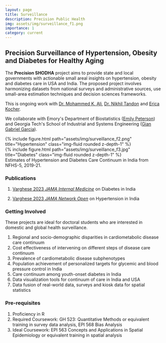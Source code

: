 ```yaml
---
layout: page
title: Surveillance
description: Precision Public Health
img: assets/img/surveillance_f1.png
importance: 1
category: current
---
```


## Precision Surveillance of Hypertension, Obesity and Diabetes for Healthy Aging

The **Precision SHODHA** project aims to provide state and local governments with actionable small areal insights on hypertension, obesity and diabetes care in USA and India. The proposed project involves harmonizing datasets from national surveys and administrative sources, use small-area estimation techniques and decision sciences frameworks.

This is ongoing work with [Dr. Mohammed K. Ali](https://sph.emory.edu/faculty/profile/index.php?FID=mohammed-ali-372), [Dr. Nikhil Tandon](https://www.aiims.edu/index.php?option=com_content&view=article&id=14186&catid=92&lang=en) and [Erica Kocher](https://sph.emory.edu/phd-students/profile/index.php?FID=erica-kocher-13051).

We collaborate with Emory's Department of Biostatistics ([Emily Peterson](https://sph.emory.edu/faculty/profile/index.php?FID=emily-peterson-12642)) and Georgia Tech's School of Industrial and Systems Engineering ([Gian Gabriel Garcia](https://giangabrielgarcia.com/)).


<div class="row justify-content-sm-center">
    <div class="row justify-content-sm-center">
        {% include figure.html path="assets/img/surveillance_f2.png" title="Hypertension" class="img-fluid rounded z-depth-1" %}
    </div>
    <div class="row justify-content-sm-center">
        {% include figure.html path="assets/img/surveillance_f3.jpg" title="Diabetes" class="img-fluid rounded z-depth-1" %}
    </div>
</div>
<div class="caption">
    Estimates of Hypertension and Diabetes Care Continuum in India from NFHS-5, 2019-21.
</div>


### Publications
1. [Varghese 2023 *JAMA Internal Medicine*](https://jamanetwork.com/journals/jamainternalmedicine/article-abstract/2807945) on Diabetes in India

2. [Varghese 2023 *JAMA Network Open*](https://jamanetwork.com/journals/jamanetworkopen/fullarticle/2810984) on Hypertension in India

### Getting Involved
These projects are ideal for doctoral students who are interested in domestic and global health surveillance.

1. Regional and socio-demographic disparities in cardiometabolic disease care continuum
2. Cost effectiveness of intervening on different steps of disease care continuum
3. Prevalence of cardiometabolic disease subphenotypes
4. Population achievement of personalized targets for glycemic and blood pressure control in India
5. Care continuum among youth-onset diabetes in India
6. Data visualization tools for continuum of care in India and USA
7. Data fusion of real-world data, surveys and kiosk data for spatial statistics


### Pre-requisites
1. Proficiency in R
2. Required Coursework: GH 523: Quantitative Methods or equivalent training in survey data analysis, EPI 568 Bias Analysis
3. Ideal Coursework: EPI 563 Concepts and Applications in Spatial Epidemiology or equivalent training in spatial analysis